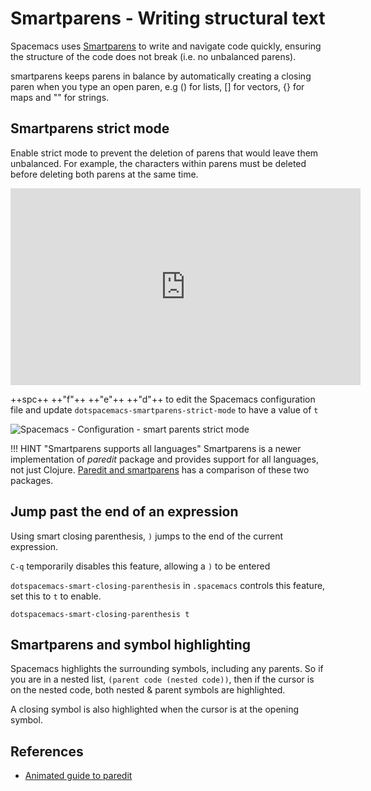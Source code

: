 # Smartparens - Writing structural text

Spacemacs uses [Smartparens](https://github.com/Fuco1/smartparens) to write and navigate code quickly, ensuring the structure of the code does not break (i.e. no unbalanced parens).

smartparens keeps parens in balance by automatically creating a closing paren when you type an open paren, e.g () for lists,  [] for vectors, {} for maps and "" for strings.

## Smartparens strict mode

Enable strict mode to prevent the deletion of parens that would leave them unbalanced.  For example, the characters within parens must be deleted before deleting both parens at the same time.

<p style="text-align:center">
<iframe width="560" height="315" src="https://www.youtube.com/embed/lLo72SxtrWw" title="YouTube video player" frameborder="0" allow="accelerometer; autoplay; clipboard-write; encrypted-media; gyroscope; picture-in-picture" allowfullscreen></iframe>
</p>


++spc++ ++"f"++ ++"e"++ ++"d"++ to edit the Spacemacs configuration file and update `dotspacemacs-smartparens-strict-mode` to have a value of `t`

![Spacemacs - Configuration - smart parents strict mode](https://raw.githubusercontent.com/practicalli/graphic-design/live/editors/spacemacs/screenshots/spacemacs-configuration-smart-parens-strict-mode.png)

!!! HINT "Smartparens supports all languages"
    Smartparens is a newer implementation of _paredit_ package and provides support for all languages, not just Clojure. [Paredit and smartparens](https://github.com/Fuco1/smartparens/wiki/Paredit-and-smartparens) has a comparison of these two packages.

## Jump past the end of an expression

Using smart closing parenthesis, `)` jumps to the end of the current expression.

`C-q` temporarily disables this feature, allowing a `)` to be entered

`dotspacemacs-smart-closing-parenthesis` in `.spacemacs` controls this feature, set this to `t` to enable.

```elisp
dotspacemacs-smart-closing-parenthesis t
```


## Smartparens and symbol highlighting

Spacemacs highlights the surrounding symbols, including any parents.  So if you are in a nested list, `(parent code (nested code))`, then if the cursor is on the nested code, both nested & parent symbols are highlighted.

A closing symbol is also highlighted when the cursor is at the opening symbol.


## References

* [Animated guide to paredit](http://danmidwood.com/content/2014/11/21/animated-paredit.html)
